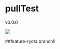 # pullTest

v0.0.0

![](https://img.shields.io/badge/version-1.0.0-990000.svg)

##feature-ryota branch!!
